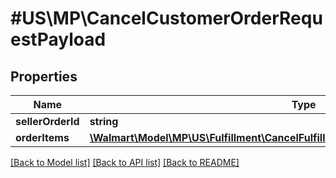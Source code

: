 # #US\MP\CancelCustomerOrderRequestPayload

## Properties

Name | Type | Description | Notes
------------ | ------------- | ------------- | -------------
**sellerOrderId** | **string** |  |
**orderItems** | [**\Walmart\Model\MP\US\Fulfillment\CancelFulfillmentRequestPayloadOrderItemsInner[]**](CancelFulfillmentRequestPayloadOrderItemsInner.md) |  |


[[Back to Model list]](../) [[Back to API list]](../../Api/US/MP) [[Back to README]](../../README.md)
